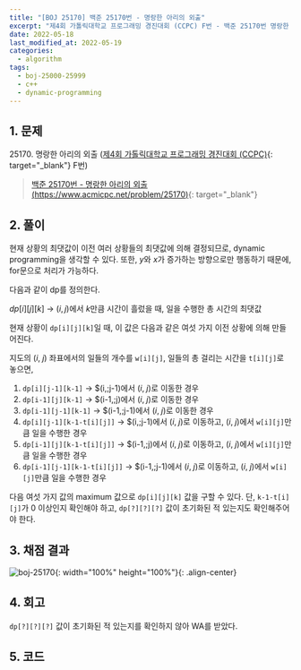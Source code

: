 ```yaml
---
title: "[BOJ 25170] 백준 25170번 - 명랑한 아리의 외출"
excerpt: "제4회 가톨릭대학교 프로그래밍 경진대회 (CCPC) F번 - 백준 25170번 명랑한 아리의 외출 풀이"
date: 2022-05-18
last_modified_at: 2022-05-19
categories:
  - algorithm
tags:
  - boj-25000-25999
  - c++
  - dynamic-programming
---
```


## 1. 문제
$25170$. 명랑한 아리의 외출 ([제4회 가톨릭대학교 프로그래밍 경진대회 (CCPC)](https://burningfalls.github.io/contest/ccpc-baekjoon-contest/){: target="_blank"} F번)

> [백준 25170번 - 명랑한 아리의 외출 (https://www.acmicpc.net/problem/25170)](https://www.acmicpc.net/problem/25170){: target="_blank"}

## 2. 풀이

현재 상황의 최댓값이 이전 여러 상황들의 최댓값에 의해 결정되므로, dynamic programming을 생각할 수 있다. 또한, $y$와 $x$가 증가하는 방향으로만 행동하기 때문에, for문으로 처리가 가능하다.

다음과 같이 dp를 정의한다.

$dp[i][j][k]$ $\rightarrow$ $(i, j)$에서 $k$만큼 시간이 흘렀을 때, 일을 수행한 총 시간의 최댓값

현재 상황이 `dp[i][j][k]`일 때, 이 값은 다음과 같은 여섯 가지 이전 상황에 의해 만들어진다.

지도의 $(i,\;j)$ 좌표에서의 일들의 개수를 `w[i][j]`, 일들의 총 걸리는 시간을 `t[i][j]`로 놓으면,

1. `dp[i][j-1][k-1]` $\rightarrow$ $(i,\;j-1)에서 $(i,\;j)$로 이동한 경우
1. `dp[i-1][j][k-1]` $\rightarrow$ $(i-1,\;j)에서 $(i,\;j)$로 이동한 경우
1. `dp[i-1][j-1][k-1]` $\rightarrow$ $(i-1,\;j-1)에서 $(i,\;j)$로 이동한 경우
1. `dp[i][j-1][k-1-t[i][j]]` $\rightarrow$ $(i,\;j-1)에서 $(i,\;j)$로 이동하고, $(i,\;j)$에서 `w[i][j]`만큼 일을 수행한 경우
1. `dp[i-1][j][k-1-t[i][j]]` $\rightarrow$ $(i-1,\;j)에서 $(i,\;j)$로 이동하고, $(i,\;j)$에서 `w[i][j]`만큼 일을 수행한 경우
1. `dp[i-1][j-1][k-1-t[i][j]]` $\rightarrow$ $(i-1,\;j-1)에서 $(i,\;j)$로 이동하고, $(i,\;j)$에서 `w[i][j]`만큼 일을 수행한 경우

다음 여섯 가지 값의 maximum 값으로 `dp[i][j][k]` 값을 구할 수 있다. 단, `k-1-t[i][j]`가 $0$ 이상인지 확인해야 하고, `dp[?][?][?]` 값이 초기화된 적 있는지도 확인해주어야 한다.

## 3. 채점 결과

![boj-25170](https://user-images.githubusercontent.com/30232837/168979105-296acdec-e48a-4ab3-94aa-e03d19abcf43.png "boj-25170"){: width="100%" height="100%"}{: .align-center}

## 4. 회고

`dp[?][?][?]` 값이 초기화된 적 있는지를 확인하지 않아 WA를 받았다.

## 5. 코드

<script src="https://gist.github.com/BurningFalls/b71080ebe5efe574d4031456c27475e3.js"></script>